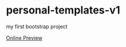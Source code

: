 # personal-templates-v1
my first bootstrap project

<html>
  <head>
     <link href="https://cdn.jsdelivr.net/npm/bootstrap@5.1.3/dist/css/bootstrap.min.css" rel="stylesheet" integrity="sha384-1BmE4kWBq78iYhFldvKuhfTAU6auU8tT94WrHftjDbrCEXSU1oBoqyl2QvZ6jIW3" crossorigin="anonymous">
  </head>
  <body>
        <a href='https://alibehzad79.github.io/personal-templates-v1/' target='_blank' class='btn btn-primary'>Online Preview </a>
  </body>
</html>
